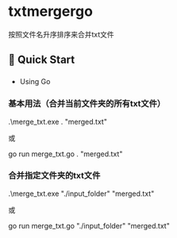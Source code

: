 # txtmergergo

按照文件名升序排序来合并txt文件

## 🎯 Quick Start

### 
- Using Go

### 基本用法（合并当前文件夹的所有txt文件）
.\merge_txt.exe . "merged.txt"

或

go run merge_txt.go . "merged.txt"


### 合并指定文件夹的txt文件
.\merge_txt.exe "./input_folder" "merged.txt"

或

go run merge_txt.go "./input_folder" "merged.txt"
